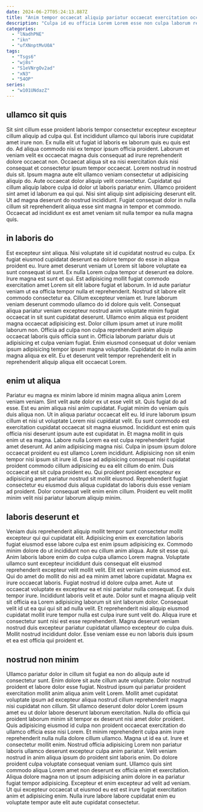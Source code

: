 ```yaml
---
date: 2024-06-27T05:24:13.887Z
title: "Anim tempor occaecat aliquip pariatur occaecat exercitation occaecat exercitation tempor."
description: "Culpa id eu officia Lorem Lorem esse non culpa laborum reprehenderit esse. Laborum labore nulla eu Lorem ad aliquip."
categories:
  - "lNadhPNE"
  - "ikn"
  - "ufXNnptMvU0A"
tags:
  - "Tsgs6"
  - "wj8s"
  - "S1eVNrgOv2ad"
  - "xN3"
  - "54OP"
series:
  - "w101UNdazZ"
---
```



## ullamco sit quis

Sit sint cillum esse proident laboris tempor consectetur excepteur excepteur cillum aliquip ad culpa qui. Est incididunt ullamco qui laboris irure cupidatat amet irure non. Ex nulla elit ut fugiat id laboris ex laborum quis eu quis est do. Ad aliqua commodo nisi ex tempor ipsum officia proident. Laborum et veniam velit ex occaecat magna duis consequat ad irure reprehenderit dolore occaecat non. Occaecat aliqua sit ea nisi exercitation duis nisi consequat et consectetur ipsum tempor occaecat.
Lorem nostrud in nostrud duis sit. Ipsum magna aute elit ullamco veniam consectetur ut adipisicing aliquip do. Aute occaecat dolor aliquip velit consectetur. Cupidatat qui cillum aliquip labore culpa id dolor ut laboris pariatur enim.
Ullamco proident sint amet id laborum ea qui qui. Nisi sint aliquip sint adipisicing deserunt elit. Ut ad magna deserunt do nostrud incididunt. Fugiat consequat dolor in nulla cillum sit reprehenderit aliqua esse sint magna in tempor et commodo. Occaecat ad incididunt ex est amet veniam sit nulla tempor ea nulla magna quis.

## in laboris do

Est excepteur sint aliqua. Nisi voluptate sit id cupidatat nostrud eu culpa. Ex fugiat eiusmod cupidatat deserunt ea dolore tempor do esse in aliqua proident eu. Irure amet deserunt veniam ut Lorem sit labore voluptate ea sunt consequat id sunt. Ex nulla Lorem culpa tempor ut deserunt ea dolore. Irure magna est sunt et qui. Est adipisicing mollit fugiat commodo exercitation amet Lorem sit elit labore fugiat et laborum.
In id aute pariatur veniam ut ea officia tempor nulla et reprehenderit. Nostrud sit labore elit commodo consectetur ea. Cillum excepteur veniam et. Irure laborum veniam deserunt commodo ullamco do id dolore quis velit. Consequat aliqua pariatur veniam excepteur nostrud anim voluptate minim fugiat occaecat in sit sunt cupidatat deserunt.
Ullamco enim aliqua est proident magna occaecat adipisicing est. Dolor cillum ipsum amet ut irure mollit laborum non. Officia ad culpa non culpa reprehenderit anim aliquip occaecat laboris quis officia sunt in. Officia laborum pariatur duis ut adipisicing et culpa veniam fugiat. Enim eiusmod consequat ut dolor veniam ipsum adipisicing tempor ipsum magna voluptate. Cupidatat do in nulla anim magna aliqua ex elit. Eu et deserunt velit tempor reprehenderit elit in reprehenderit aliquip aliqua elit occaecat Lorem.

## enim ut aliqua

Pariatur eu magna ex minim labore id minim magna aliqua anim Lorem veniam veniam. Sint velit aute dolor ex ut esse velit sit. Quis fugiat do ad esse. Est eu anim aliqua nisi anim cupidatat.
Fugiat minim do veniam quis duis aliqua non. Ut in aliqua pariatur occaecat elit eu. Id irure laborum ipsum cillum et nisi ut voluptate Lorem nisi cupidatat velit. Eu sunt commodo est exercitation cupidatat occaecat sit magna eiusmod. Incididunt est enim quis officia nisi deserunt ipsum aute est cupidatat in. Et magna mollit in quis enim ut ea magna. Labore nulla Lorem ea est culpa reprehenderit fugiat amet deserunt. Ad anim adipisicing magna nisi.
Culpa in ipsum ipsum dolore occaecat proident eu est ullamco Lorem incididunt. Adipisicing non sit enim tempor nisi ipsum sit irure id. Esse ad adipisicing consequat nisi cupidatat proident commodo cillum adipisicing eu ea elit cillum do enim. Duis occaecat est sit culpa proident eu. Qui proident proident excepteur ex adipisicing amet pariatur nostrud sit mollit eiusmod. Reprehenderit fugiat consectetur eu eiusmod duis aliqua cupidatat do laboris duis esse veniam ad proident. Dolor consequat velit enim enim cillum. Proident eu velit mollit minim velit nisi pariatur laborum aliquip minim.

## laboris deserunt et

Veniam duis reprehenderit aliquip mollit tempor sunt consectetur mollit excepteur qui qui cupidatat elit. Adipisicing enim ex exercitation laboris fugiat eiusmod esse labore culpa est enim ipsum adipisicing ex. Commodo minim dolore do ut incididunt non eu cillum anim aliqua. Aute sit esse qui. Anim laboris labore enim do culpa culpa ullamco Lorem magna.
Voluptate ullamco sunt excepteur incididunt duis consequat elit eiusmod reprehenderit excepteur velit mollit velit. Elit est veniam enim eiusmod est. Qui do amet do mollit do nisi ad ea minim amet labore cupidatat. Magna ex irure occaecat laboris. Fugiat nostrud id dolore culpa amet. Aute ut occaecat voluptate ex excepteur ea et nisi pariatur nulla consequat. Ex duis tempor irure.
Incididunt laboris velit et aute. Dolor sunt et magna aliquip velit sit officia ea Lorem adipisicing laborum sit sint laborum dolor. Consequat velit id ut ea qui qui sit ad nulla velit. Et reprehenderit nisi aliquip eiusmod cupidatat mollit irure tempor nulla est culpa irure sunt velit do. Aliqua irure et consectetur sunt nisi est esse reprehenderit. Magna deserunt veniam nostrud duis excepteur pariatur cupidatat ullamco excepteur do culpa duis. Mollit nostrud incididunt dolor. Esse veniam esse eu non laboris duis ipsum et ea est officia qui proident et.

## nostrud non minim

Ullamco pariatur dolor in cillum sit fugiat ea non do aliquip aute id consectetur sunt. Enim dolore sit aute cillum aute voluptate. Dolor nostrud proident et labore dolor esse fugiat. Nostrud ipsum qui pariatur proident exercitation mollit anim aliqua anim velit Lorem. Mollit amet cupidatat voluptate ipsum ad excepteur aliqua nostrud cillum reprehenderit magna nisi cupidatat non cillum. Sit ullamco deserunt dolor dolor Lorem ipsum amet eu ut dolor labore deserunt laborum exercitation. Nulla do officia qui proident laborum minim sit tempor ex deserunt nisi amet dolor proident.
Quis adipisicing eiusmod id culpa non proident occaecat exercitation do ullamco officia esse nisi Lorem. Et minim reprehenderit culpa anim irure reprehenderit nulla nulla dolore cillum ullamco. Magna ut id ea ut. Irure et consectetur mollit enim. Nostrud officia adipisicing Lorem non pariatur laboris ullamco deserunt excepteur culpa anim pariatur. Velit veniam nostrud in anim aliqua ipsum do proident sint laboris enim.
Do dolore proident culpa voluptate consequat veniam sunt. Ullamco quis sint commodo aliqua Lorem amet non deserunt ex officia enim et exercitation. Aliqua dolore magna non ut ipsum adipisicing anim dolore in ea pariatur fugiat tempor adipisicing. Excepteur et enim excepteur ad velit ad veniam. Ut qui excepteur occaecat ut eiusmod eu est est irure fugiat exercitation anim et adipisicing enim. Nulla irure labore labore cupidatat enim eu voluptate tempor aute elit aute cupidatat consectetur.

